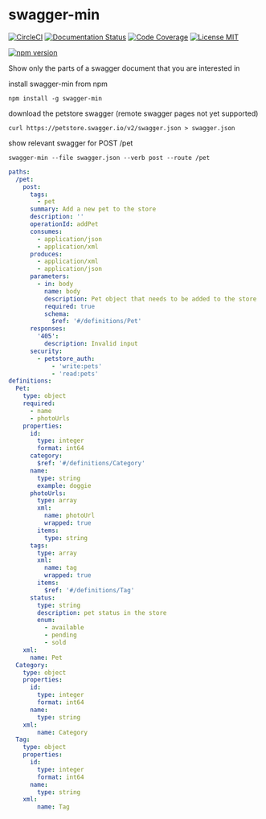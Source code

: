 # swagger-min
[![CircleCI](https://circleci.com/gh/kjjuno/swagger-min.svg?style=shield)](https://circleci.com/gh/kjjuno/swagger-min)
[![Documentation Status](https://readthedocs.org/projects/swagger-min/badge/?version=latest)](https://swagger-min.readthedocs.io/en/latest/?badge=latest)
[![Code Coverage](https://img.shields.io/codecov/c/github/kjjuno/swagger-min/master.svg?style=flat)](https://codecov.io/gh/kjjuno/swagger-min)
[![License MIT](https://img.shields.io/npm/l/swagger-min.svg?style=flat)](https://opensource.org/licenses/MIT)

[![npm version](https://badge.fury.io/js/swagger-min.svg)](https://badge.fury.io/js/swagger-min)

Show only the parts of a swagger document that you are interested in

install swagger-min from npm
```
npm install -g swagger-min
```

download the petstore swagger (remote swagger pages not yet supported)
```
curl https://petstore.swagger.io/v2/swagger.json > swagger.json
```

show relevant swagger for POST /pet
```
swagger-min --file swagger.json --verb post --route /pet
```

```yaml
paths:
  /pet:
    post:
      tags:
        - pet
      summary: Add a new pet to the store
      description: ''
      operationId: addPet
      consumes:
        - application/json
        - application/xml
      produces:
        - application/xml
        - application/json
      parameters:
        - in: body
          name: body
          description: Pet object that needs to be added to the store
          required: true
          schema:
            $ref: '#/definitions/Pet'
      responses:
        '405':
          description: Invalid input
      security:
        - petstore_auth:
            - 'write:pets'
            - 'read:pets'
definitions:
  Pet:
    type: object
    required:
      - name
      - photoUrls
    properties:
      id:
        type: integer
        format: int64
      category:
        $ref: '#/definitions/Category'
      name:
        type: string
        example: doggie
      photoUrls:
        type: array
        xml:
          name: photoUrl
          wrapped: true
        items:
          type: string
      tags:
        type: array
        xml:
          name: tag
          wrapped: true
        items:
          $ref: '#/definitions/Tag'
      status:
        type: string
        description: pet status in the store
        enum:
          - available
          - pending
          - sold
    xml:
      name: Pet
  Category:
    type: object
    properties:
      id:
        type: integer
        format: int64
      name:
        type: string
    xml:
        name: Category
  Tag:
    type: object
    properties:
      id:
        type: integer
        format: int64
      name:
        type: string
    xml:
        name: Tag
```
